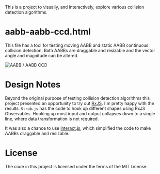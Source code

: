 This is a project to visually, and interactively, explore various collision
detection algorithms.

# aabb-aabb-ccd.html

This file has a tool for testing moving AABB and static AABB continuous
collision detection. Both AABBs are draggable and resizable and the vector
angle and magnitude can be altered.

![AABB / AABB CCD](//raw.github.com/cpettitt/ccd-viz/master/aabb-aabb-ccd.png)

# Design Notes

Beyond the original purpose of testing collision detection algorithms this
project presented an opportunity to try out
[RxJS](https://github.com/Reactive-Extensions/RxJS). I'm pretty happy with the
results. `Strob.js` has the code to hook up different shapes using RxJS
Observables. Hooking up most input and output collapses down to a single line,
where data transformation is not required.

It was also a chance to use [interact.js](http://interactjs.io/), which
simplified the code to make AABBs draggable and resizable.

# License

The code in this project is licensed under the terms of the MIT License.
